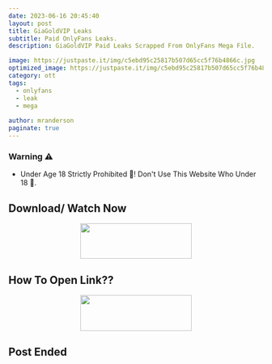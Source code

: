 ```yaml
---
date: 2023-06-16 20:45:40
layout: post
title: GiaGoldVIP Leaks
subtitle: Paid OnlyFans Leaks.
description: GiaGoldVIP Paid Leaks Scrapped From OnlyFans Mega File.

image: https://justpaste.it/img/c5ebd95c25817b507d65cc5f76b4866c.jpg
optimized_image: https://justpaste.it/img/c5ebd95c25817b507d65cc5f76b4866c.jpg
category: ott
tags:
  - onlyfans
  - leak
  - mega
 
author: mranderson
paginate: true
---
```


### Warning ⚠️

- Under Age 18 Strictly Prohibited 🚫! Don't Use This Website Who Under 18 🥵. 

<!--page-->

## Download/ Watch Now 

<p align="center"><a href="https://m.easysky.in/tD1w"><img src="https://img.shields.io/badge/Mega-File-black?&style=for-the-badge&logo=mega" width="220" height="70.45"></a></p>


## How To Open Link??

<p align="center"><a href="https://t.me/HowToRedirect/9"><img src="https://img.shields.io/badge/HowToOpen-Link-black?&style=for-the-badge&logo=telegram" width="220" height="70.45"></a></p>

## Post Ended
